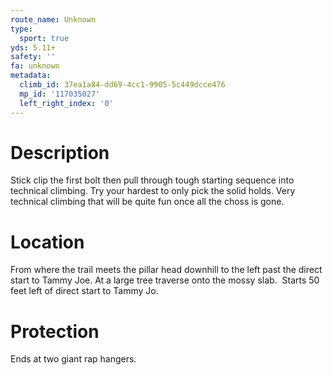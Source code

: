 ```yaml
---
route_name: Unknown
type:
  sport: true
yds: 5.11+
safety: ''
fa: unknown
metadata:
  climb_id: 37ea1a84-dd69-4cc1-9905-5c449dcce476
  mp_id: '117035027'
  left_right_index: '0'
---
```

# Description
Stick clip the first bolt then pull through tough starting sequence into technical climbing. Try your hardest to only pick the solid holds. Very technical climbing that will be quite fun once all the choss is gone.

# Location
From where the trail meets the pillar head downhill to the left past the direct start to Tammy Joe. At a large tree traverse onto the mossy slab.  Starts 50 feet left of direct start to Tammy Jo.

# Protection
Ends at two giant rap hangers.
